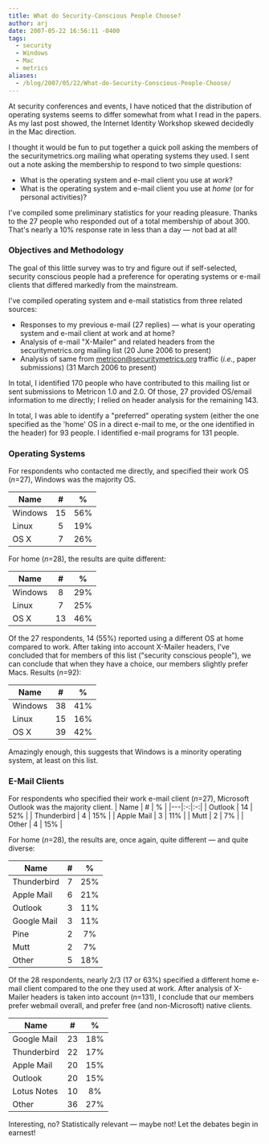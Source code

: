 ```yaml
---
title: What do Security-Conscious People Choose?
author: arj
date: 2007-05-22 16:56:11 -0400
tags: 
  - security
  - Windows
  - Mac
  - metrics
aliases:
  - /blog/2007/05/22/What-do-Security-Conscious-People-Choose/
---
```

At security conferences and events, I have noticed that the distribution of operating systems seems to differ somewhat from what I read in the papers. As my last post showed, the Internet Identity Workshop skewed decidedly in the Mac direction. 

I thought it would be fun to put together a quick poll asking the members of the securitymetrics.org mailing what operating systems they used. I sent out a note asking the membership to respond to two simple questions:

<!--more-->

* What is the operating system and e-mail client you use at _work_?
* What is the operating system and e-mail client you use at _home_ (or for personal activities)?

I've compiled some preliminary statistics for your reading pleasure. Thanks to the 27 people who responded out of a total membership of about 300. That's nearly a 10% response rate in less than a day — not bad at all!

### Objectives and Methodology

The goal of this little survey was to try and figure out if self-selected, security conscious people had a preference for operating systems or e-mail clients that differed markedly from the  mainstream.

I've compiled operating system and e-mail statistics from three related sources:

* Responses to my previous e-mail (27 replies) — what is your operating system and e-mail client at work and at home?
* Analysis of e-mail "X-Mailer" and related headers from the securitymetrics.org mailing list (20 June 2006 to present)
* Analysis of same from metricon@securitymetrics.org traffic (_i.e._, paper submissions) (31 March 2006 to present)

In total, I identified 170 people who have contributed to this mailing list or sent submissions to Metricon 1.0 and 2.0. Of those, 27 provided OS/email information to me directly; I relied on header analysis for the remaining 143.

In total, I was able to identify a "preferred" operating system (either the one specified as the 'home' OS in a direct e-mail to me, or the one identified in the header) for 93 people. I identified e-mail programs for 131 people.

### Operating Systems

For respondents who contacted me directly, and specified their work OS (_n_=27), Windows was the majority OS.

| Name | # | % |
|---|:-:|:-:|
| Windows | 15 | 56% |
| Linux | 5 | 19% |
| OS X | 7 | 26% |

For home (_n_=28), the results are quite different:

| Name | # | % |
|---|:-:|:-:|
| Windows | 8 | 29% |
| Linux | 7 | 25% |
| OS X | 13 | 46% |

Of the 27 respondents, 14 (55%) reported using a different OS at home compared to work. After taking into account X-Mailer headers, I've concluded that for members of this list ("security conscious people"), we can conclude that when they have a choice, our members slightly prefer Macs. Results (_n_=92):

| Name | # | % |
|---|:-:|:-:|
| Windows | 38 | 41% |
| Linux | 15 | 16% |
| OS X | 39 | 42% |

Amazingly enough, this suggests that Windows is a minority operating system, at least on this list. 

### E-Mail Clients

For respondents who specified their work e-mail client (_n_=27), Microsoft Outlook was the majority client.
| Name | # | % |
|---|:-:|:-:|
| Outlook | 14 | 52% |
| Thunderbird | 4 | 15% |
| Apple Mail | 3 | 11% |
| Mutt | 2 | 7% |
| Other | 4 | 15% |

For home (_n_=28), the results are, once again, quite different — and quite diverse:

| Name | # | % |
|---|:-:|:-:|
| Thunderbird | 7 | 25% |
| Apple Mail | 6 | 21% |
| Outlook | 3 | 11% |
| Google Mail | 3 | 11% |
| Pine | 2 | 7% |
| Mutt | 2 | 7% |
| Other | 5 | 18% |

Of the 28 respondents, nearly 2/3 (17 or 63%) specified a different home e-mail client compared to the one they used at work. After analysis of X-Mailer headers is taken into account (_n_=131), I conclude that our members prefer webmail overall, and prefer free (and non-Microsoft) native clients.

| Name | # | % |
|---|:-:|:-:|
| Google Mail | 23 | 18% |
| Thunderbird | 22 | 17% |
| Apple Mail | 20 | 15% |
| Outlook | 20 | 15% |
| Lotus Notes | 10 | 8% |
| Other | 36 | 27% |

Interesting, no? Statistically relevant — maybe not! Let the debates begin in earnest!
